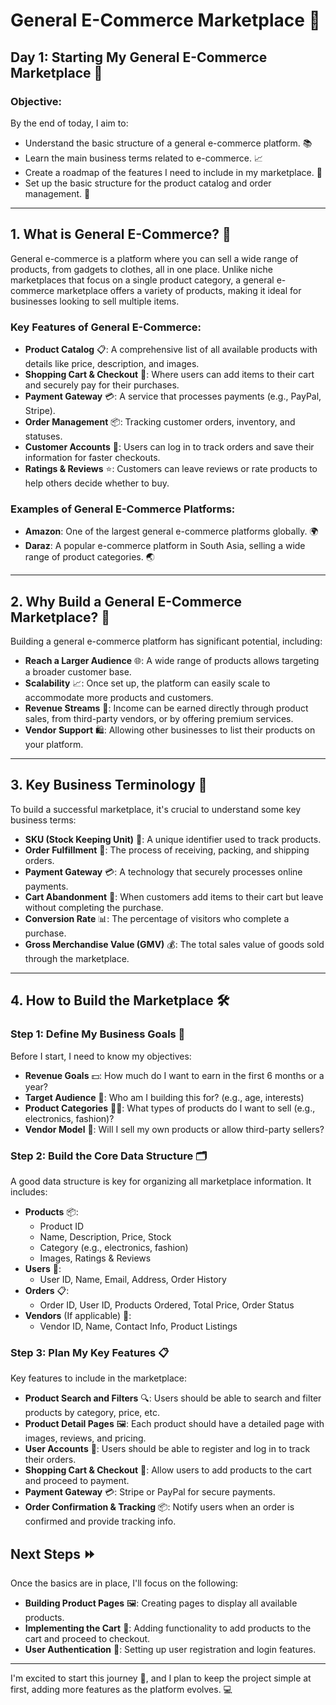 # General E-Commerce Marketplace 🛒

## Day 1: Starting My General E-Commerce Marketplace 🚀

### Objective:
By the end of today, I aim to:

- Understand the basic structure of a general e-commerce platform. 📚
- Learn the main business terms related to e-commerce. 📈
- Create a roadmap of the features I need to include in my marketplace. 📝
- Set up the basic structure for the product catalog and order management. 🔧

---

## 1. What is General E-Commerce? 🤔

General e-commerce is a platform where you can sell a wide range of products, from gadgets to clothes, all in one place. Unlike niche marketplaces that focus on a single product category, a general e-commerce marketplace offers a variety of products, making it ideal for businesses looking to sell multiple items.

### Key Features of General E-Commerce:
- **Product Catalog** 📋: A comprehensive list of all available products with details like price, description, and images.
- **Shopping Cart & Checkout** 🛒: Where users can add items to their cart and securely pay for their purchases.
- **Payment Gateway** 💳: A service that processes payments (e.g., PayPal, Stripe).
- **Order Management** 📦: Tracking customer orders, inventory, and statuses.
- **Customer Accounts** 👤: Users can log in to track orders and save their information for faster checkouts.
- **Ratings & Reviews** ⭐: Customers can leave reviews or rate products to help others decide whether to buy.

### Examples of General E-Commerce Platforms:
- **Amazon**: One of the largest general e-commerce platforms globally. 🌍
- **Daraz**: A popular e-commerce platform in South Asia, selling a wide range of product categories. 🌏

---

## 2. Why Build a General E-Commerce Marketplace? 🤩

Building a general e-commerce platform has significant potential, including:

- **Reach a Larger Audience** 🌐: A wide range of products allows targeting a broader customer base.
- **Scalability** 📈: Once set up, the platform can easily scale to accommodate more products and customers.
- **Revenue Streams** 💸: Income can be earned directly through product sales, from third-party vendors, or by offering premium services.
- **Vendor Support** 🛍️: Allowing other businesses to list their products on your platform.

---

## 3. Key Business Terminology 📖

To build a successful marketplace, it's crucial to understand some key business terms:

- **SKU (Stock Keeping Unit)** 🔢: A unique identifier used to track products.
- **Order Fulfillment** 🚚: The process of receiving, packing, and shipping orders.
- **Payment Gateway** 💳: A technology that securely processes online payments.
- **Cart Abandonment** 🛑: When customers add items to their cart but leave without completing the purchase.
- **Conversion Rate** 📊: The percentage of visitors who complete a purchase.
- **Gross Merchandise Value (GMV)** 💰: The total sales value of goods sold through the marketplace.

---

## 4. How to Build the Marketplace 🛠️

### Step 1: Define My Business Goals 🎯

Before I start, I need to know my objectives:

- **Revenue Goals** 💵: How much do I want to earn in the first 6 months or a year?
- **Target Audience** 👥: Who am I building this for? (e.g., age, interests)
- **Product Categories** 🧑‍💻: What types of products do I want to sell (e.g., electronics, fashion)?
- **Vendor Model** 🤝: Will I sell my own products or allow third-party sellers?

### Step 2: Build the Core Data Structure 🗂️

A good data structure is key for organizing all marketplace information. It includes:

- **Products** 📦:
  - Product ID
  - Name, Description, Price, Stock
  - Category (e.g., electronics, fashion)
  - Images, Ratings & Reviews
- **Users** 👤:
  - User ID, Name, Email, Address, Order History
- **Orders** 📋:
  - Order ID, User ID, Products Ordered, Total Price, Order Status
- **Vendors** (If applicable) 🏢:
  - Vendor ID, Name, Contact Info, Product Listings

### Step 3: Plan My Key Features 📋

Key features to include in the marketplace:

- **Product Search and Filters** 🔍: Users should be able to search and filter products by category, price, etc.
- **Product Detail Pages** 🖼️: Each product should have a detailed page with images, reviews, and pricing.
- **User Accounts** 👤: Users should be able to register and log in to track their orders.
- **Shopping Cart & Checkout** 🛒: Allow users to add products to the cart and proceed to payment.
- **Payment Gateway** 💳: Stripe or PayPal for secure payments.
- **Order Confirmation & Tracking** 📦: Notify users when an order is confirmed and provide tracking info.

## Next Steps ⏩

Once the basics are in place, I'll focus on the following:

- **Building Product Pages** 🖼️: Creating pages to display all available products.
- **Implementing the Cart** 🛒: Adding functionality to add products to the cart and proceed to checkout.
- **User Authentication** 🔐: Setting up user registration and login features.

---

I'm excited to start this journey 🚀, and I plan to keep the project simple at first, adding more features as the platform evolves. 💻

